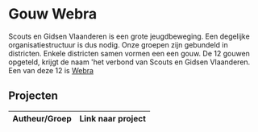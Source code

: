 # Gouw Webra

Scouts en Gidsen Vlaanderen is een grote jeugdbeweging. Een degelijke organisatiestructuur is dus nodig. 
Onze groepen zijn gebundeld in districten. Enkele districten samen vormen een een gouw. De 12 gouwen opgeteld, krijgt de
naam 'het verbond van Scouts en Gidsen Vlaanderen. Een van deze 12 is [Webra](https://www.gouwwebra.be)

## Projecten 

| Autheur/Groep | Link naar project |
| ------------- | ----------------- |